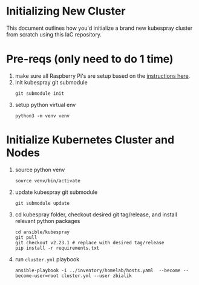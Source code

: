 # Initializing New Cluster
This document outlines how you'd initialize a brand new kubespray cluster from scratch using this IaC repository.

# Pre-reqs (only need to do 1 time)

1. make sure all Raspberry Pi's are setup based on the [instructions here](./RASPBERRY_PI.md).
1. init kubespray git submodule
    ```
    git submodule init
    ```
1. setup python virtual env
    ```
    python3 -m venv venv
    ```

# Initialize Kubernetes Cluster and Nodes

1. source python venv
    ```
    source venv/bin/activate
    ```
1. update kubespray git submodule
    ```
    git submodule update
    ```
1. cd kubespray folder, checkout desired git tag/release, and install relevant python packages
    ```
    cd ansible/kubespray
    git pull
    git checkout v2.23.1 # replace with desired tag/release
    pip install -r requirements.txt
    ```
1. run `cluster.yml` playbook
    ```
    ansible-playbook -i ../inventory/homelab/hosts.yaml  --become --become-user=root cluster.yml --user zbialik 
    ```
